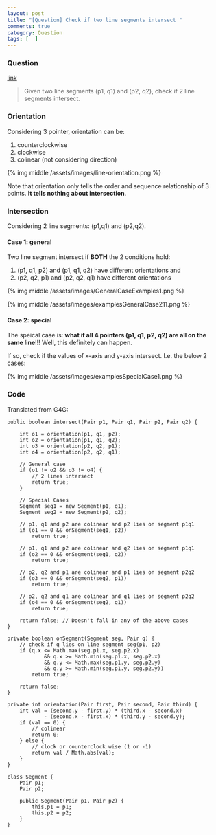 ```yaml
---
layout: post
title: "[Question] Check if two line segments intersect "
comments: true
category: Question
tags: [  ]
---
```


### Question

[link](http://www.geeksforgeeks.org/check-if-two-given-line-segments-intersect/)

> Given two line segments (p1, q1) and (p2, q2), check if 2 line segments intersect. 

### Orientation 

Considering 3 pointer, orientation can be: 

1. counterclockwise
1. clockwise
1. colinear (not considering direction)

{% img middle /assets/images/line-orientation.png %}

Note that orientation only tells the order and sequence relationship of 3 points. __It tells nothing about intersection__. 

### Intersection

Considering 2 line segments: (p1,q1) and (p2,q2). 

#### Case 1: general

Two line segment intersect if __BOTH__ the 2 conditions hold: 

1. (p1, q1, p2) and (p1, q1, q2) have different orientations and
1. (p2, q2, p1) and (p2, q2, q1) have different orientations

{% img middle /assets/images/GeneralCaseExamples1.png %}

{% img middle /assets/images/examplesGeneralCase211.png %}

#### Case 2: special

The speical case is: __what if all 4 pointers (p1, q1, p2, q2) are all on the same line__!!! Well, this definitely can happen. 

If so, check if the values of x-axis and y-axis intersect. I.e. the below 2 cases: 

{% img middle /assets/images/examplesSpecialCase1.png %}

### Code 

Translated from G4G: 

	public boolean intersect(Pair p1, Pair q1, Pair p2, Pair q2) {

		int o1 = orientation(p1, q1, p2);
		int o2 = orientation(p1, q1, q2);
		int o3 = orientation(p2, q2, p1);
		int o4 = orientation(p2, q2, q1);

		// General case
		if (o1 != o2 && o3 != o4) {
			// 2 lines intersect
			return true;
		}

		// Special Cases
		Segment seg1 = new Segment(p1, q1);
		Segment seg2 = new Segment(p2, q2);

		// p1, q1 and p2 are colinear and p2 lies on segment p1q1
		if (o1 == 0 && onSegment(seg1, p2))
			return true;

		// p1, q1 and p2 are colinear and q2 lies on segment p1q1
		if (o2 == 0 && onSegment(seg1, q2))
			return true;

		// p2, q2 and p1 are colinear and p1 lies on segment p2q2
		if (o3 == 0 && onSegment(seg2, p1))
			return true;

		// p2, q2 and q1 are colinear and q1 lies on segment p2q2
		if (o4 == 0 && onSegment(seg2, q1))
			return true;

		return false; // Doesn't fall in any of the above cases
	}

	private boolean onSegment(Segment seg, Pair q) {
		// check if q lies on line segment seg(p1, p2)
		if (q.x <= Math.max(seg.p1.x, seg.p2.x)
				&& q.x >= Math.min(seg.p1.x, seg.p2.x)
				&& q.y <= Math.max(seg.p1.y, seg.p2.y)
				&& q.y >= Math.min(seg.p1.y, seg.p2.y))
			return true;

		return false;
	}

	private int orientation(Pair first, Pair second, Pair third) {
		int val = (second.y - first.y) * (third.x - second.x)
				- (second.x - first.x) * (third.y - second.y);
		if (val == 0) {
			// colinear
			return 0;
		} else {
			// clock or counterclock wise (1 or -1)
			return val / Math.abs(val);
		}
	}

	class Segment {
		Pair p1;
		Pair p2;

		public Segment(Pair p1, Pair p2) {
			this.p1 = p1;
			this.p2 = p2;
		}
	}
